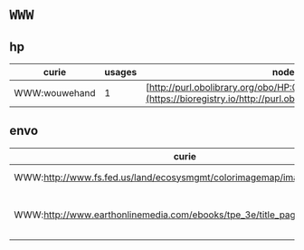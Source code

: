 # `WWW`
## hp
| curie         |   usages | nodes                                                                                                         |
|---------------|----------|---------------------------------------------------------------------------------------------------------------|
| WWW:wouwehand |        1 | [http://purl.obolibrary.org/obo/HP:0006298](https://bioregistry.io/http://purl.obolibrary.org/obo/HP:0006298) |
## envo
| curie                                                                  |   usages | nodes                                                                                                                                                                                                                                    |
|------------------------------------------------------------------------|----------|------------------------------------------------------------------------------------------------------------------------------------------------------------------------------------------------------------------------------------------|
| WWW:http://www.fs.fed.us/land/ecosysmgmt/colorimagemap/images/340.html |        1 | [http://purl.obolibrary.org/obo/ENVO:01000182](https://bioregistry.io/http://purl.obolibrary.org/obo/ENVO:01000182)                                                                                                                      |
| WWW:http://www.earthonlinemedia.com/ebooks/tpe_3e/title_page.html      |        2 | [http://purl.obolibrary.org/obo/ENVO:01000183](https://bioregistry.io/http://purl.obolibrary.org/obo/ENVO:01000183), [http://purl.obolibrary.org/obo/ENVO:01000184](https://bioregistry.io/http://purl.obolibrary.org/obo/ENVO:01000184) |
